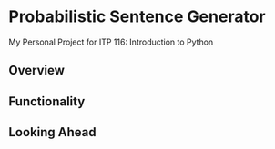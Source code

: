 # Probabilistic Sentence Generator

My Personal Project for ITP 116: Introduction to Python

## Overview

## Functionality

## Looking Ahead
